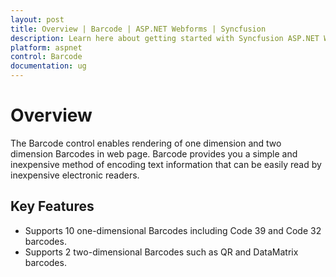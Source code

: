 ```yaml
---
layout: post
title: Overview | Barcode | ASP.NET Webforms | Syncfusion
description: Learn here about getting started with Syncfusion ASP.NET Webforms Barcode control and more details.
platform: aspnet
control: Barcode
documentation: ug
---
```


# Overview

The Barcode control enables rendering of one dimension and two dimension Barcodes in web page. Barcode provides you a simple and inexpensive method of encoding text information that can be easily read by inexpensive electronic readers.

## Key Features

* Supports 10 one-dimensional Barcodes including Code 39 and Code 32 barcodes.
* Supports 2 two-dimensional Barcodes such as QR and DataMatrix barcodes.
